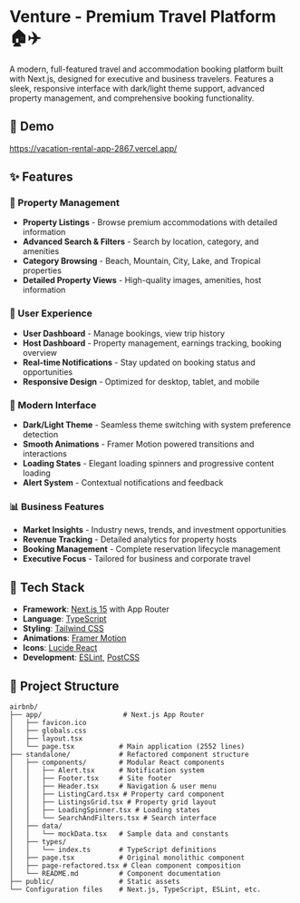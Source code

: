 # Venture - Premium Travel Platform 🏠✈️

A modern, full-featured travel and accommodation booking platform built with Next.js, designed for executive and business travelers. Features a sleek, responsive interface with dark/light theme support, advanced property management, and comprehensive booking functionality.

## 👀 Demo
https://vacation-rental-app-2867.vercel.app/

## ✨ Features

### 🏡 Property Management

- **Property Listings** - Browse premium accommodations with detailed information
- **Advanced Search & Filters** - Search by location, category, and amenities
- **Category Browsing** - Beach, Mountain, City, Lake, and Tropical properties
- **Detailed Property Views** - High-quality images, amenities, host information

### 👤 User Experience

- **User Dashboard** - Manage bookings, view trip history
- **Host Dashboard** - Property management, earnings tracking, booking overview
- **Real-time Notifications** - Stay updated on booking status and opportunities
- **Responsive Design** - Optimized for desktop, tablet, and mobile

### 🎨 Modern Interface

- **Dark/Light Theme** - Seamless theme switching with system preference detection
- **Smooth Animations** - Framer Motion powered transitions and interactions
- **Loading States** - Elegant loading spinners and progressive content loading
- **Alert System** - Contextual notifications and feedback

### 📊 Business Features

- **Market Insights** - Industry news, trends, and investment opportunities
- **Revenue Tracking** - Detailed analytics for property hosts
- **Booking Management** - Complete reservation lifecycle management
- **Executive Focus** - Tailored for business and corporate travel

## 🚀 Tech Stack

- **Framework**: [Next.js 15](https://nextjs.org/) with App Router
- **Language**: [TypeScript](https://www.typescriptlang.org/)
- **Styling**: [Tailwind CSS](https://tailwindcss.com/)
- **Animations**: [Framer Motion](https://www.framer.com/motion/)
- **Icons**: [Lucide React](https://lucide.dev/)
- **Development**: [ESLint](https://eslint.org/), [PostCSS](https://postcss.org/)

## 📁 Project Structure

```
airbnb/
├── app/                    # Next.js App Router
│   ├── favicon.ico
│   ├── globals.css
│   ├── layout.tsx
│   └── page.tsx           # Main application (2552 lines)
├── standalone/            # Refactored component structure
│   ├── components/        # Modular React components
│   │   ├── Alert.tsx      # Notification system
│   │   ├── Footer.tsx     # Site footer
│   │   ├── Header.tsx     # Navigation & user menu
│   │   ├── ListingCard.tsx # Property card component
│   │   ├── ListingsGrid.tsx # Property grid layout
│   │   ├── LoadingSpinner.tsx # Loading states
│   │   └── SearchAndFilters.tsx # Search interface
│   ├── data/
│   │   └── mockData.tsx   # Sample data and constants
│   ├── types/
│   │   └── index.ts       # TypeScript definitions
│   ├── page.tsx           # Original monolithic component
│   ├── page-refactored.tsx # Clean component composition
│   └── README.md          # Component documentation
├── public/                # Static assets
└── Configuration files    # Next.js, TypeScript, ESLint, etc.
```


